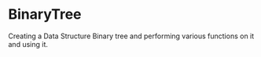 # BinaryTree
Creating a Data Structure Binary tree and performing various functions on it and using it.

